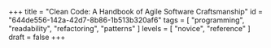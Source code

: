 +++
title = "Clean Code: A Handbook of Agile Software Craftsmanship"
id = "644de556-142a-42d7-8b86-1b513b320af6"
tags = [ "programming", "readability", "refactoring", "patterns" ]
levels = [ "novice", "reference" ]
draft = false
+++
